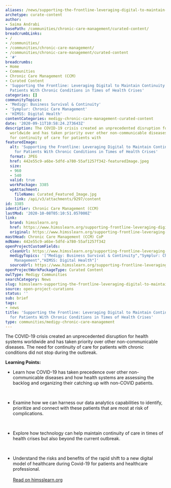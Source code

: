 ```yaml
---
aliases: /news/supporting-the-frontline-leveraging-digital-to-maintain-continuity-of-care-for-patients-with-chronic-conditions-in-times-of-health-crises
archetype: curate-content
author:
- Saima Andrabi
basePath: /communities/chronic-care-management/curated-content/
breadcrumbLinks:
- /
- /communities/
- /communities/chronic-care-management/
- /communities/chronic-care-management/curated-content
- '#'
breadcrumbs:
- Home
- Communities
- Chronic Care Management (CCM)
- Curated Content
- 'Supporting the Frontline: Leveraging Digital to Maintain Continuity of Care for
  Patients With Chronic Conditions in Times of Health Crises'
categories: []
communityTopics:
- 'Medigy: Business Survival & Continuity'
- 'Symplur: Chronic Care Management'
- 'HIMSS: Digital Health'
contentCategories: medigy-chronic-care-management-curated-content
date: '2020-09-11T10:58:24.273643Z'
description: The COVID-19 crisis created an unprecedented disruption for health systems
  worldwide and has taken priority over other non-communicable diseases. The need
  for continuity of care for patients with
featuredImage:
  alt: 'Supporting the Frontline: Leveraging Digital to Maintain Continuity of Care
    for Patients With Chronic Conditions in Times of Health Crises'
  format: JPEG
  href: 442e55c9-a6be-5dfd-a780-55af1257f342-featuredImage.jpeg
  size:
  - 960
  - 540
  valid: true
  workPackage: 3385
  wpAttachment:
    fileName: Curated_Featured_Image.jpg
    link: /api/v3/attachments/9297/content
id: 3385
identifier: Chronic Care Management (CCM)
lastMod: '2020-10-08T05:10:51.057000Z'
link:
  brand: himsslearn.org
  href: https://www.himsslearn.org/supporting-frontline-leveraging-digital-maintain-continuity-care-patients-chronic-conditions-times
  original: https://www.himsslearn.org/supporting-frontline-leveraging-digital-maintain-continuity-care-patients-chronic-conditions-times
mastHead: Chronic Care Management (CCM) CoP
mdName: 442e55c9-a6be-5dfd-a780-55af1257f342
openProjectCustomFields:
  cleanUrl: https://www.himsslearn.org/supporting-frontline-leveraging-digital-maintain-continuity-care-patients-chronic-conditions-times
  medigyTopics: '["Medigy: Business Survival & Continuity","Symplur: Chronic Care
    Management","HIMSS: Digital Health"]'
  sourceUrl: https://www.himsslearn.org/supporting-frontline-leveraging-digital-maintain-continuity-care-patients-chronic-conditions-times
openProjectWorkPackageType: Curated Content
owlType: Medigy Communities
searchCategory: News
slug: himsslearn-supporting-the-frontline-leveraging-digital-to-maintain-continuity-of-care-for-patients-with-chronic-conditions-in-times-of-health-crises
source: open-project-curations
status: ''
sub: brief
tags:
- news
title: 'Supporting the Frontline: Leveraging Digital to Maintain Continuity of Care
  for Patients With Chronic Conditions in Times of Health Crises'
type: communities/medigy-chronic-care-management
---
```


<p>The COVID-19 crisis created an unprecedented disruption for health systems worldwide and has taken priority over other non-communicable diseases. The need for continuity of care for patients with chronic conditions did not stop during the outbreak.</p><p><strong>Learning Points:</strong> &nbsp; &nbsp; &nbsp; &nbsp; &nbsp; &nbsp; &nbsp; &nbsp; &nbsp; &nbsp; &nbsp; &nbsp; &nbsp; &nbsp; &nbsp; &nbsp; &nbsp; &nbsp;</p><ul><li>Learn how COVID-19 has taken precedence over other non-communicable diseases and how health systems are assessing the backlog and organizing their catching up with non-COVID patients.</li></ul><p>&nbsp;</p><ul><li>Examine how we can harness our data analytics capabilities to identify, prioritize and connect with these patients that are most at risk of complications.</li></ul><p>&nbsp;</p><ul><li>Explore how technology can help maintain continuity of care in times of health crises but also beyond the current outbreak.</li></ul><p>&nbsp;</p><ul><li>Understand the risks and benefits of the rapid shift to a new digital model of healthcare during Covid-19 for patients and healthcare professional.<br><br><a href="https://www.himsslearn.org/supporting-frontline-leveraging-digital-maintain-continuity-care-patients-chronic-conditions-times">Read on himsslearn.org</a></li></ul>